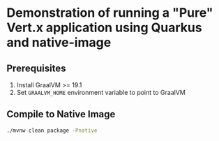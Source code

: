 # Demonstration of running a "Pure" Vert.x application using Quarkus and native-image

## Prerequisites
1. Install GraalVM >= 19.1
2. Set `GRAALVM_HOME` environment variable to point to GraalVM

## Compile to Native Image
```bash
./mvnw clean package -Pnative
```